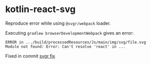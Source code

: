 # kotlin-react-svg

Reproduce error while using `@svgr/webpack` loader.

Executing `gradlew browserDevelopmentWebpack` gives an error:
```
ERROR in .../build/processedResources/Js/main/img/svg/file.svg
Module not found: Error: Can't resolve 'react' in ...
```

Fixed in commit [svgr fix](https://github.com/sunduev/kotlin-react-svg/commit/80426d9043f91d403157aab9f62243d6009abaaf)
